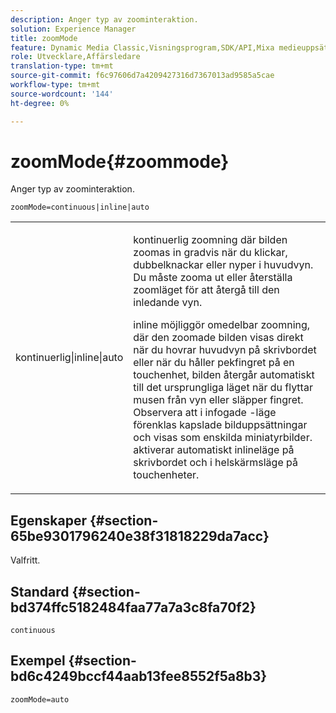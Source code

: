 ```yaml
---
description: Anger typ av zoominteraktion.
solution: Experience Manager
title: zoomMode
feature: Dynamic Media Classic,Visningsprogram,SDK/API,Mixa medieuppsättningar
role: Utvecklare,Affärsledare
translation-type: tm+mt
source-git-commit: f6c97606d7a4209427316d7367013ad9585a5cae
workflow-type: tm+mt
source-wordcount: '144'
ht-degree: 0%

---
```



# zoomMode{#zoommode}

Anger typ av zoominteraktion.

`zoomMode=continuous|inline|auto`

<table id="table_E314540D347D47699C04EB80D20C0721"> 
 <tbody> 
  <tr> 
   <td colname="col1"> <p> <span class="codeph"> kontinuerlig|inline|auto  </span> </p> </td> 
   <td colname="col2"> <p> <span class="codeph"> kontinuerlig  </span> zoomning där bilden zoomas in gradvis när du klickar, dubbelknackar eller nyper i huvudvyn. Du måste zooma ut eller återställa zoomläget för att återgå till den inledande vyn. </p> <p> <span class="codeph"> inline  </span> möjliggör omedelbar zoomning, där den zoomade bilden visas direkt när du hovrar huvudvyn på skrivbordet eller när du håller pekfingret på en touchenhet, bilden återgår automatiskt till det ursprungliga läget när du flyttar musen från vyn eller släpper fingret. Observera att i <span class="codeph"> infogade </span>-läge förenklas kapslade bilduppsättningar och visas som enskilda miniatyrbilder. <span class="codeph"> aktiverar automatiskt  </span> inlineläge på skrivbordet och i helskärmsläge på touchenheter. </p> </td> 
  </tr> 
 </tbody> 
</table>

## Egenskaper {#section-65be9301796240e38f31818229da7acc}

Valfritt.

## Standard {#section-bd374ffc5182484faa77a7a3c8fa70f2}

`continuous`

## Exempel {#section-bd6c4249bccf44aab13fee8552f5a8b3}

`zoomMode=auto`
